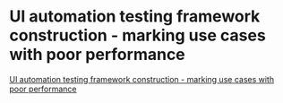 # UI automation testing framework construction - marking use cases with poor performance
[UI automation testing framework construction - marking use cases with poor performance](https://aiwithcloud.com/2022/09/19/ui_automation_testing_framework_construction___marking_use_cases_with_poor_performance/)